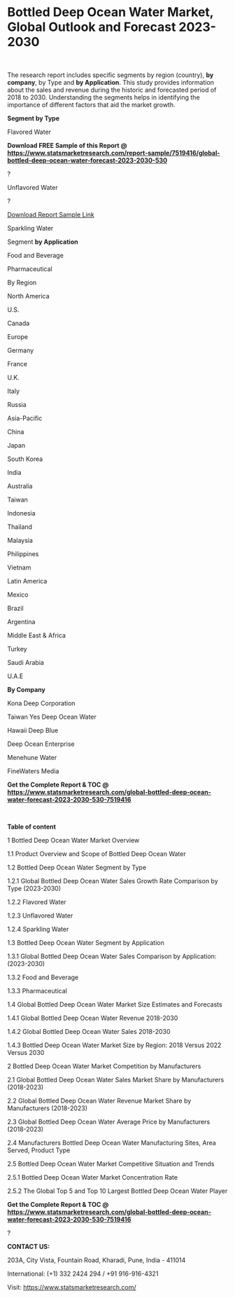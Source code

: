 <h1>Bottled Deep Ocean Water Market, Global Outlook and Forecast 2023-2030</h1><br/><p>The research report includes specific segments by region (country), <strong>by company</strong>, by Type and <strong>by Application</strong>. This study provides information about the sales and revenue during the historic and forecasted period of 2018 to 2030. Understanding the segments helps in identifying the importance of different factors that aid the market growth.</p>
 
 
 
 <p><strong>Segment by Type</strong></p>
 
 
 
 <p>Flavored Water</p>
 
 
 
 <div><b>Download FREE Sample of this Report @ <a href="https://www.statsmarketresearch.com/download-free-sample/7519416/global-bottled-deep-ocean-water-forecast-2023-2030-530">https://www.statsmarketresearch.com/report-sample/7519416/global-bottled-deep-ocean-water-forecast-2023-2030-530</a></b></div>
 
 
 
 <p>? </p>
 
 
 
 <p>Unflavored Water</p>
 
 
 
 <p>? </p>
 
 
 
 <p><a href="https://www.statsmarketresearch.com/download-free-sample/7519416/global-bottled-deep-ocean-water-forecast-2023-2030-530">Download Report Sample Link</a></p>
 
 
 
 <p>Sparkling Water</p>
 
 
 
 <p>Segment <strong>by Application</strong></p>
 
 
 
 <p>Food and Beverage</p>
 
 
 
 <p>Pharmaceutical</p>
 
 
 
 <p>By Region</p>
 
 
 
 <p>North America</p>
 
 
 
 <p>U.S.</p>
 
 
 
 <p>Canada</p>
 
 
 
 <p>Europe</p>
 
 
 
 <p>Germany</p>
 
 
 
 <p>France</p>
 
 
 
 <p>U.K.</p>
 
 
 
 <p>Italy</p>
 
 
 
 <p>Russia</p>
 
 
 
 <p>Asia-Pacific</p>
 
 
 
 <p>China</p>
 
 
 
 <p>Japan</p>
 
 
 
 <p>South Korea</p>
 
 
 
 <p>India</p>
 
 
 
 <p>Australia</p>
 
 
 
 <p>Taiwan</p>
 
 
 
 <p>Indonesia</p>
 
 
 
 <p>Thailand</p>
 
 
 
 <p>Malaysia</p>
 
 
 
 <p>Philippines</p>
 
 
 
 <p>Vietnam</p>
 
 
 
 <p>Latin America</p>
 
 
 
 <p>Mexico</p>
 
 
 
 <p>Brazil</p>
 
 
 
 <p>Argentina</p>
 
 
 
 <p>Middle East & Africa</p>
 
 
 
 <p>Turkey</p>
 
 
 
 <p>Saudi Arabia</p>
 
 
 
 <p>U.A.E</p>
 
 
 
 <p><strong>By Company</strong></p>
 
 
 
 <p>Kona Deep Corporation</p>
 
 
 
 <p>Taiwan Yes Deep Ocean Water</p>
 
 
 
 <p>Hawaii Deep Blue</p>
 
 
 
 <p>Deep Ocean Enterprise</p>
 
 
 
 <p>Menehune Water</p>
 
 
 
 <p>FineWaters Media</p>
 
 
 
 <div><b>Get the Complete Report & TOC @ <a href="https://www.statsmarketresearch.com/global-bottled-deep-ocean-water-forecast-2023-2030-530-7519416">https://www.statsmarketresearch.com/global-bottled-deep-ocean-water-forecast-2023-2030-530-7519416</a></b></div>
 
 
 
 <p><br />
 
 <b>Table of content</b></p>
 
 
 
 <p>1 Bottled Deep Ocean Water Market Overview<br />
 
 1.1 Product Overview and Scope of Bottled Deep Ocean Water<br />
 
 1.2 Bottled Deep Ocean Water Segment by Type<br />
 
 1.2.1 Global Bottled Deep Ocean Water Sales Growth Rate Comparison by Type (2023-2030)<br />
 
 1.2.2 Flavored Water<br />
 
 1.2.3 Unflavored Water<br />
 
 1.2.4 Sparkling Water<br />
 
 1.3 Bottled Deep Ocean Water Segment by Application<br />
 
 1.3.1 Global Bottled Deep Ocean Water Sales Comparison by Application: (2023-2030)<br />
 
 1.3.2 Food and Beverage<br />
 
 1.3.3 Pharmaceutical<br />
 
 1.4 Global Bottled Deep Ocean Water Market Size Estimates and Forecasts<br />
 
 1.4.1 Global Bottled Deep Ocean Water Revenue 2018-2030<br />
 
 1.4.2 Global Bottled Deep Ocean Water Sales 2018-2030<br />
 
 1.4.3 Bottled Deep Ocean Water Market Size by Region: 2018 Versus 2022 Versus 2030<br />
 
 2 Bottled Deep Ocean Water Market Competition by Manufacturers<br />
 
 2.1 Global Bottled Deep Ocean Water Sales Market Share by Manufacturers (2018-2023)<br />
 
 2.2 Global Bottled Deep Ocean Water Revenue Market Share by Manufacturers (2018-2023)<br />
 
 2.3 Global Bottled Deep Ocean Water Average Price by Manufacturers (2018-2023)<br />
 
 2.4 Manufacturers Bottled Deep Ocean Water Manufacturing Sites, Area Served, Product Type<br />
 
 2.5 Bottled Deep Ocean Water Market Competitive Situation and Trends<br />
 
 2.5.1 Bottled Deep Ocean Water Market Concentration Rate<br />
 
 2.5.2 The Global Top 5 and Top 10 Largest Bottled Deep Ocean Water Player</p>
 
 
 
 <div><b>Get the Complete Report & TOC @ <a href="https://www.statsmarketresearch.com/global-bottled-deep-ocean-water-forecast-2023-2030-530-7519416">https://www.statsmarketresearch.com/global-bottled-deep-ocean-water-forecast-2023-2030-530-7519416</a></b></div>
 
 
 
 <p>? </p>
 
 
 
 <p><b>CONTACT US:</b><br />
 
 203A, City Vista, Fountain Road, Kharadi, Pune, India - 411014<br />
 
 International: (+1) 332 2424 294 / +91 916-916-4321<br />
 
 Visit: <a href="https://www.statsmarketresearch.com/">https://www.statsmarketresearch.com/</a></p>
